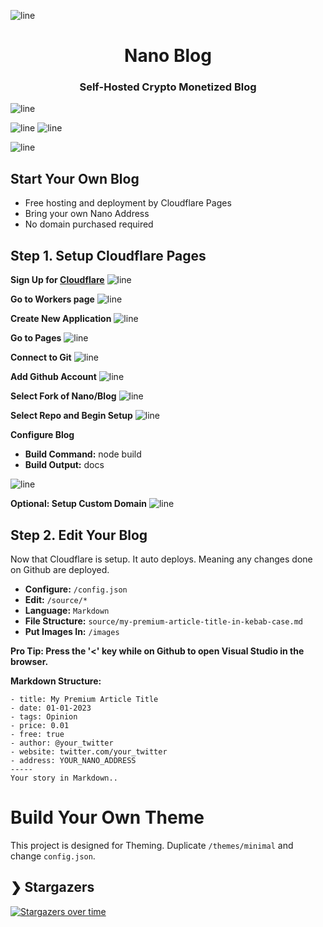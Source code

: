 ![line](https://github.com/fwd/n2/raw/master/.github/line.png)

<h1 align="center">Nano Blog</h1>
<h3 align="center">Self-Hosted Crypto Monetized Blog</h3>

![line](https://github.com/fwd/n2/raw/master/.github/line.png)

![line](https://github.com/fwd/nano-blog/raw/master/.github/banner.png)
![line](https://github.com/fwd/nano-blog/raw/master/.github/payscreen.png)

![line](https://github.com/fwd/n2/raw/master/.github/line.png)

## Start Your Own Blog

- Free hosting and deployment by Cloudflare Pages
- Bring your own Nano Address
- No domain purchased required

## Step 1. Setup Cloudflare Pages

**Sign Up for [Cloudflare](https://dash.cloudflare.com/sign-up)**
![line](https://github.com/fwd/nano-blog/raw/master/guide/0.png)

**Go to Workers page**
![line](https://github.com/fwd/nano-blog/raw/master/guide/1.png)

**Create New Application**
![line](https://github.com/fwd/nano-blog/raw/master/guide/2.png)

**Go to Pages**
![line](https://github.com/fwd/nano-blog/raw/master/guide/3.png)

**Connect to Git**
![line](https://github.com/fwd/nano-blog/raw/master/guide/4.png)

**Add Github Account**
![line](https://github.com/fwd/nano-blog/raw/master/guide/5-new.png)

**Select Fork of Nano/Blog**
![line](https://github.com/fwd/nano-blog/raw/master/guide/6.png)

**Select Repo and Begin Setup**
![line](https://github.com/fwd/nano-blog/raw/master/guide/7.png)

**Configure Blog**
- **Build Command:** node build
- **Build Output:** docs

![line](https://github.com/fwd/nano-blog/raw/master/guide/8.png)

**Optional: Setup Custom Domain**
![line](https://github.com/fwd/nano-blog/raw/master/guide/9.png)

## Step 2. Edit Your Blog

Now that Cloudflare is setup. It auto deploys. Meaning any changes done on Github are deployed. 

- **Configure:** ```/config.json```
- **Edit:** ```/source/*```
- **Language:** ```Markdown```
- **File Structure:** ```source/my-premium-article-title-in-kebab-case.md```
- **Put Images In:** ```/images```

**Pro Tip: Press the '<' key while on Github to open Visual Studio in the browser.**

**Markdown Structure:**
```
- title: My Premium Article Title
- date: 01-01-2023
- tags: Opinion
- price: 0.01
- free: true
- author: @your_twitter
- website: twitter.com/your_twitter
- address: YOUR_NANO_ADDRESS
-----
Your story in Markdown..
```

# Build Your Own Theme

This project is designed for Theming. Duplicate ```/themes/minimal``` and change ```config.json```.

## ❯ Stargazers

[![Stargazers over time](https://starchart.cc/fwd/nano-blog.svg)](https://starchart.cc/fwd/nano-blog)
